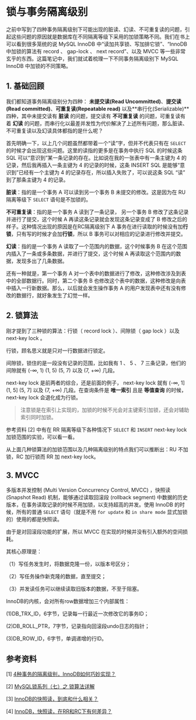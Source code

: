 # 锁与事务隔离级别

之前中写到了四种事务隔离级别下可能出现的脏读、幻读、不可重复读的问题，引起这些问题的原因就是数据库在不同隔离等级下采用的加锁策略不同。我们在书上可以看到很多笼统的说 MySQL InnoDB 中“读加共享锁、写加排它锁”、“InnoDB 中加锁的算法有 record 、 gap-lock 、 next record”、以及 MVCC 等一些非常玄乎的东西。这篇笔记中，我们就试着梳理一下不同事务隔离级别下 MySQL InnoDB 中加锁的不同策略。

## 1. 基础回顾

我们都知道事务隔离级别分为四种： **未提交读(Read Uncommitted)**、**提交读(Read committed)**、**可重复读(Repeatable read)** 以及**串行化(Serializable)**四种，其中未提交读有 **脏读** 的问题，提交读有 **不可重复读** 的问题，可重复读有着 **幻读** 的问题，而串行化以最差并发性为代价解决了上述所有问题，那么脏读、不可重复读以及幻读具体都指的是什么呢？

首先明确一下，以上几个问题虽然都带着一个“读”字，但并不代表只有在 `SELECT` 的时候才会出现这些问题。这里的读指的更多是在事务中执行 SQL 的时候这条 SQL 可以“意识到”某一条记录的存在。比如说在我的一张表中有一条主键为 4 的记录，然后我再插入一条主键为 4 的记录的时候，这条 INSERT SQL 是能够“意识到”已经有一个主键为 4 的记录存在，所以插入失败了，可以说这条 SQL “读” 到了那条主键为 4 的记录。

**脏读**：指的是一个事务 A 可以读到另一个事务 B 未提交的修改。这是因为在 RU 隔离等级下 `SELECT` 语句是不加锁的。

**不可重复读**：指的是一个事务 A 读到了一条记录， 另一个事务 B 修改了这条记录并进行了提交，这个时候 A 再读这条记录就会发现这条记录变成了 B 修改之后的样子。这种情况出现的原因是在RC隔离级别下 A 事务在进行读取的时候没有加**行锁**，只有写的时候才会加**行锁**，所以 B 事务可以对相应的记录进行修改并提交。

**幻读**：指的是一个事务 A 读取了一个范围内的数据，这个时候事务 B 在这个范围内插入了一条或多条数据，并进行了提交，这个时候 A 再读取这个范围内的数据，发现多出了几条数据。

还有一种就是，第一个事务 A 对一个表中的数据进行了修改，这种修改涉及到表中的全部数据行。同时，第二个事务 B 也修改这个表中的数据，这种修改是向表中插入一行新数据。那么，以后就会发生操作事务 A 的用户发现表中还有没有修改的数据行，就好象发生了幻觉一样。

## 2. 锁算法

刚才提到了三种锁的算法：行锁（ record lock ）、间隙锁（ gap lock ）以及 next-key lock 。

行锁，顾名思义就是只对一行数据进行锁定。

间隙锁，锁住的是一段没有记录的范围，比如我有 1 、 5 、 7 三条记录，他们的间隙就有 (-∞, 1) (1, 5) (5, 7) 以及 (7, +∞) 几段。

next-key lock 是前两者的综合，还是前面的例子， next-key lock 就有 (-∞, 1] (1, 5] (5, 7] 以及 (7, +∞) 几段。在查询条件是 **唯一索引** 且是 **等值查询** 的时候，next-key lock 会退化成为行锁。

> 注意锁是在索引上实现的，加锁的时候不光会对主键索引加锁，还会对辅助索引同时加锁。

参考资料 [2] 中有在 RR 隔离等级下各种情况下 `SELECT` 和 `INSERT` next-key lock 加锁范围的实验，可以看一看。

从上面几种锁算法的加锁范围以及几种隔离级别的特点我们可以推断出：RU 不加锁，RC 加行锁而 RR 加 next-key lock。

## 3. MVCC

多版本并发控制 (Multi Version Concurrency Control, MVCC) ，快照读 (Snapshot Read) 机制，能够通过读取回滚段 (rollback segment) 中数据的历史版本，在事务读取记录的时候不用加锁，以支持超高的并发。使用 InnoDB 的时候，所有的普通 `SELECT` 语句（就是不用 `for update` 和 `in share mode` 显式加锁的）使用的都是快照读。

由于是对回滚段功能的扩展，所以 MVCC 在实现的时候并没有引入额外的空间损耗。

其核心原理是：

（1）写任务发生时，将数据克隆一份，以版本号区分；

（2）写任务操作新克隆的数据，直至提交；

（3）并发读任务可以继续读取旧版本的数据，不至于阻塞。

InnoDB的内核，会对所有row数据增加三个内部属性：

(1)DB_TRX_ID，6字节，记录每一行最近一次修改它的事务ID；

(2)DB_ROLL_PTR，7字节，记录指向回滚段undo日志的指针；

(3)DB_ROW_ID，6字节，单调递增的行ID。

## 参考资料

[1] [4种事务的隔离级别，InnoDB如何巧妙实现？](https://mp.weixin.qq.com/s?__biz=MjM5ODYxMDA5OQ==&mid=2651961498&idx=1&sn=058097f882ff9d32f5cdf7922644d083&chksm=bd2d0d468a5a845026b7d2c211330a6bc7e9ebdaa92f8060265f60ca0b166f8957cbf3b0182c&mpshare=1&scene=1&srcid=0904O3MkgLJI9V1xZawv2xNR#rd)

[2] [MySQL锁系列（七）之 锁算法详解](https://yq.aliyun.com/articles/108095?t=t1)

[3] [InnoDB的快照读，到底和什么相关？](https://mp.weixin.qq.com/s?__biz=MjM5ODYxMDA5OQ==&mid=2651961511&idx=1&sn=2be06ffcb0335da5bf85f3e648b0fd7e&chksm=bd2d0d7b8a5a846d47e4a3b7f2fd3584f21b4007b31b9d297c960fae9dfb5003e3d9a4c6bb3e&mpshare=1&scene=1&srcid=0904jJewsIY3FdSkMHXz8wgX#rd)

[4] [InnoDB，快照读，在RR和RC下有何差异？](https://mp.weixin.qq.com/s?__biz=MjM5ODYxMDA5OQ==&mid=2651961513&idx=1&sn=e955133cbd87c652d9bcbccad608190e&chksm=bd2d0d758a5a84632046e7c692064b415621ae329426adf77ae03e4a0cc55d662d6d4c543019&mpshare=1&scene=1&srcid=0904HI1g4EoFJWZMCaH3krrN#rd)